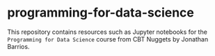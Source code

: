 # programming-for-data-science

This repository contains resources such as Jupyter notebooks for the `Programming for Data Science` course from CBT Nuggets by Jonathan Barrios.
